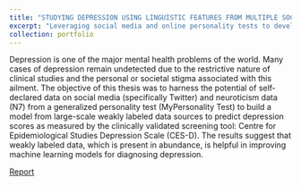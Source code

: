 ```yaml
---
title: "STUDYING DEPRESSION USING LINGUISTIC FEATURES FROM MULTIPLE SOCIAL MEDIA SOURCES"
excerpt: "Leveraging social media and online personality tests to develop better machine learning models for depression diagnosis"
collection: portfolio
---
```


Depression is one of the major mental health problems of the world. Many cases of depression remain undetected due to the restrictive nature of clinical studies and the personal or societal stigma associated with this ailment. The objective of this thesis was to harness the potential of self-declared data on social media (specifically Twitter) and neuroticism data (N7) from a generalized personality test (MyPersonality Test) to build a model from large-scale weakly labeled data sources to predict depression scores as measured by the clinically validated screening tool: Centre for Epidemiological Studies Depression Scale (CES-D). The results suggest that weakly labeled data, which is present in abundance, is helpful in improving machine learning models for diagnosing depression.

[Report](/files/mastersThesis.pdf)
